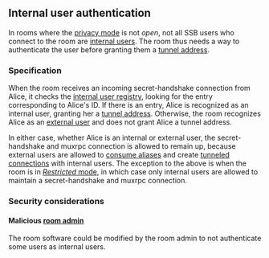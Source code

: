 ## Internal user authentication

In rooms where the [privacy mode](../Setup/Privacy%20modes.md) is not *open*, not all SSB users who connect to the room are [internal users](../Stakeholders/Internal%20user.md). The room thus needs a way to authenticate the user before granting them a [tunnel address](Tunnel%20addresses.md).

### Specification

When the room receives an incoming secret-handshake connection from Alice, it checks the [internal user registry](Internal%20user%20registry.md), looking for the entry corresponding to Alice's ID. If there is an entry, Alice is recognized as an internal user, granting her a [tunnel address](Tunnel%20addresses.md). Otherwise, the room recognizes Alice as an [external user](../Stakeholders/External%20user.md) and does not grant Alice a tunnel address.

In either case, whether Alice is an internal or external user, the secret-handshake and muxrpc connection is allowed to remain up, because external users are allowed to [consume aliases](../Alias/Alias%20consumption.md) and create [tunneled connections](Tunneled%20connection.md) with internal users. The exception to the above is when the room is in [*Restricted* mode](../Setup/Privacy%20modes.md), in which case only internal users are allowed to maintain a secret-handshake and muxrpc connection.

### Security considerations

#### Malicious [room admin](../Stakeholders/Room%20admin.md)

The room software could be modified by the room admin to not authenticate some users as internal users.
